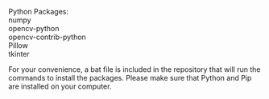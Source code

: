 Python Packages:<br>
  numpy<br>
  opencv-python<br>
  opencv-contrib-python<br>
  Pillow<br>
  tkinter<br>

For your convenience, a bat file is included in the repository that will run the commands to install the packages. Please make sure that Python and Pip are installed on your computer.
